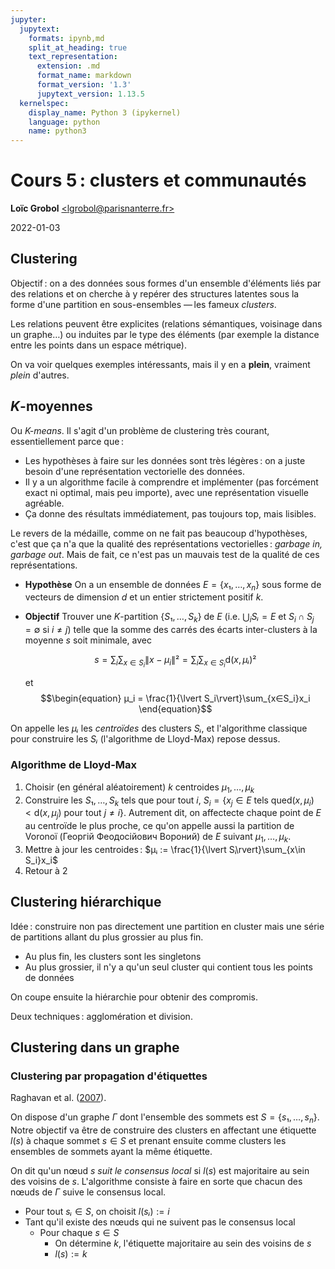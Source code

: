 ```yaml
---
jupyter:
  jupytext:
    formats: ipynb,md
    split_at_heading: true
    text_representation:
      extension: .md
      format_name: markdown
      format_version: '1.3'
      jupytext_version: 1.13.5
  kernelspec:
    display_name: Python 3 (ipykernel)
    language: python
    name: python3
---
```


<!-- LTeX: language=fr -->

<!-- #region slideshow={"slide_type": "slide"} -->

# Cours 5 : clusters et communautés

**Loïc Grobol** [&lt;lgrobol@parisnanterre.fr>](mailto:lgrobol@parisnanterre.fr)

2022-01-03

<!-- #endregion -->

## Clustering

Objectif : on a des données sous formes d'un ensemble d'éléments liés par des relations et on
cherche à y repérer des structures latentes sous la forme d'une partition en sous-ensembles — les
fameux *clusters*.

Les relations peuvent être explicites (relations sémantiques, voisinage dans un graphe…) ou induites
par le type des éléments (par exemple la distance entre les points dans un espace métrique).

On va voir quelques exemples intéressants, mais il y en a **plein**, vraiment *plein* d'autres.

## $K$-moyennes

Ou *$K$-means*. Il s'agit d'un problème de clustering très courant, essentiellement parce que :

- Les hypothèses à faire sur les données sont très légères : on a juste besoin d'une représentation
  vectorielle des données.
- Il y a un algorithme facile à comprendre et implémenter (pas forcément exact ni optimal, mais peu importe),
  avec une représentation visuelle agréable.
- Ça donne des résultats immédiatement, pas toujours top, mais lisibles.

Le revers de la médaille, comme on ne fait pas beaucoup d'hypothèses, c'est que ça n'a que la
qualité des représentations vectorielles : *garbage in, garbage out*. Mais de fait, ce n'est pas un
mauvais test de la qualité de ces représentations.

- **Hypothèse** On a un ensemble de données $E=\{x₁, …, x_n\}$ sous forme de vecteurs de dimension $d$ et un entier strictement positif $k$.
- **Objectif** Trouver une $K$-partition $\{S₁, …, S_k\}$ de $E$ (i.e. $⋃_i Sᵢ=E$ et $S_i∩S_j=∅$ si $i≠j$) telle que la somme des carrés des écarts inter-clusters à la moyenne $s$ soit minimale, avec
  
  $$\begin{equation}
    s = \sum_i\sum_{x∈S_i}\lVert x-μ_i \rVert² = \sum_i\sum_{x∈S_i}\mathop{d}(x, μᵢ)²
  \end{equation}$$

  et
  $$\begin{equation}
    μ_i = \frac{1}{\lvert S_i\rvert}\sum_{x∈S_i}x_i
  \end{equation}$$
  
On appelle les $μᵢ$ les *centroïdes* des clusters $Sᵢ$, et l'algorithme classique pour construire les $Sᵢ$ (l'algorithme de Lloyd-Max) repose dessus.

### Algorithme de Lloyd-Max


1. Choisir (en général aléatoirement) $k$ centroides $μ_1, …, μ_k$
2. Construire les $S₁, …, S_k$ tels que pour tout $i$, $S_i=\{x_j∈E \text{ tels que} \mathop{d}(x,μ_i) < \mathop{d}(x,μ_j) \text{ pour tout $j≠i$}\}$. Autrement dit, on affectecte chaque point de $E$ au centroïde le plus proche, ce qu'on appelle aussi la partition de Voronoï (Георгій Феодосійович Вороний) de $E$ suivant $μ_1, …, μ_k$.
3. Mettre à jour les centroides : $μᵢ := \frac{1}{\lvert Sᵢ\rvert}\sum_{x\in S_i}x_i$
4. Retour à 2

## Clustering hiérarchique

Idée : construire non pas directement une partition en cluster mais une série de partitions allant du plus grossier au plus fin.

- Au plus fin, les clusters sont les singletons
- Au plus grossier, il n'y a qu'un seul cluster qui contient tous les points de données

On coupe ensuite la hiérarchie pour obtenir des compromis.

Deux techniques : agglomération et division.

<!-- #region -->
## Clustering dans un graphe

### Clustering par propagation d'étiquettes

Raghavan et al. ([2007](https://link.aps.org/doi/10.1103/PhysRevE.76.036106)).

On dispose d'un graphe $Γ$ dont l'ensemble des sommets est $S=\{s₁, …, s_n\}$. Notre objectif va être de construire des clusters en affectant une étiquette $l(s)$ à chaque sommet $s∈S$ et prenant ensuite comme clusters les ensembles de sommets ayant la même étiquette.

On dit qu'un nœud $s$ *suit le consensus local* si $l(s)$ est majoritaire au sein des voisins de $s$. L'algorithme consiste à faire en sorte que chacun des nœuds de $Γ$ suive le consensus local.

- Pour tout $sᵢ∈S$, on choisit $l(sᵢ):=i$
- Tant qu'il existe des nœuds qui ne suivent pas le consensus local
  - Pour chaque $s∈S$
    - On détermine $k$, l'étiquette majoritaire au sein des voisins de $s$
    - $l(s) := k$
<!-- #endregion -->
